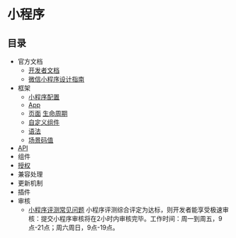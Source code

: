 # 小程序
## 目录
* 官方文档
  * [开发者文档](https://developers.weixin.qq.com/miniprogram/dev/index.html?t=19031317)
  * [微信小程序设计指南](https://developers.weixin.qq.com/miniprogram/design/index.html)
* 框架
  * [小程序配置](content/framework/config.md)
  * [App](content/framework/app.md)
  * [页面](content/framework/page.md) [生命周期](content/framework/life-cycle.md)
  * [自定义组件](content/framework/component.md)
  * [语法](content/framework/grammar.md)
  * [场景码值](content/framework/scene-list.md)
* [API](content/api.md)
* 组件
* [授权](content/authorize.md)
* 兼容处理
* 更新机制
* 插件
* 审核
  * [小程序评测常见问题](http://kf.qq.com/faq/190108BJnmUN190108RrEnqE.html) 小程序评测综合评定为达标，则开发者能享受极速审核：提交小程序审核将在2小时内审核完毕。工作时间：周一到周五，9点-21点；周六周日，9点-19点。